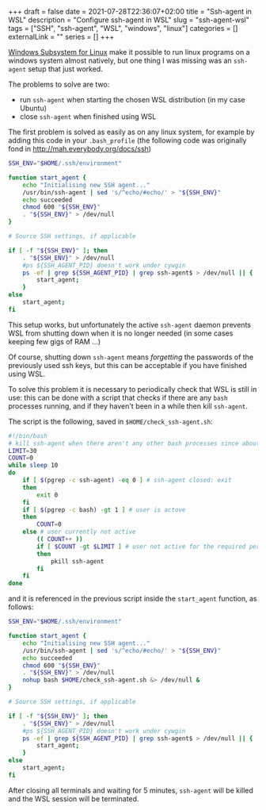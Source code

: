 +++ 
draft = false
date = 2021-07-28T22:36:07+02:00
title = "Ssh-agent in WSL"
description = "Configure ssh-agent in WSL"
slug = "ssh-agent-wsl"
tags = ["SSH", "ssh-agent", "WSL", "windows", "linux"]
categories = []
externalLink = ""
series = []
+++

[Windows Subsystem for Linux](https://en.wikipedia.org/wiki/Windows_Subsystem_for_Linux)
make it possible to run linux programs on a windows system almost natively, but one thing I was missing
was an `ssh-agent` setup that just worked.

The problems to solve are two:
- run `ssh-agent` when starting the chosen WSL distribution (in my case Ubuntu)
- close `ssh-agent` when finished using WSL

The first problem is solved as easily as on any linux system, for example by adding this code in your `.bash_profile` (the following code was originally fond in http://mah.everybody.org/docs/ssh)

```bash
SSH_ENV="$HOME/.ssh/environment"

function start_agent {
    echo "Initialising new SSH agent..."
    /usr/bin/ssh-agent | sed 's/^echo/#echo/' > "${SSH_ENV}"
    echo succeeded
    chmod 600 "${SSH_ENV}"
    . "${SSH_ENV}" > /dev/null
}

# Source SSH settings, if applicable

if [ -f "${SSH_ENV}" ]; then
    . "${SSH_ENV}" > /dev/null
    #ps ${SSH_AGENT_PID} doesn't work under cywgin
    ps -ef | grep ${SSH_AGENT_PID} | grep ssh-agent$ > /dev/null || {
        start_agent;
    }
else
    start_agent;
fi
```

This setup works, but unfortunately the active `ssh-agent` daemon prevents WSL from shutting down
when it is no longer needed (in some cases keeping few gigs of RAM ...)

Of course, shutting down `ssh-agent` means *forgetting* the passwords of the previously used ssh keys, but this can
be acceptable if you have finished using WSL.

To solve this problem it is necessary to periodically check that WSL is still in use: this can be done
with a script that checks if there are any `bash` processes running, and if they haven't been in a while then kill `ssh-agent`.

The script is the following, saved in `$HOME/check_ssh-agent.sh`:

```bash
#!/bin/bash
# kill ssh-agent when there aren't any other bash processes since about 5 minutes
LIMIT=30
COUNT=0
while sleep 10
do
    if [ $(pgrep -c ssh-agent) -eq 0 ] # ssh-agent closed: exit
    then
        exit 0
    fi
    if [ $(pgrep -c bash) -gt 1 ] # user is actove
    then
        COUNT=0
    else # user currently not active
        (( COUNT++ ))
        if [ $COUNT -gt $LIMIT ] # user not active for the required period of time
        then
            pkill ssh-agent
        fi
    fi
done
```

and it is referenced in the previous script inside the `start_agent` function, as follows:

```bash
SSH_ENV="$HOME/.ssh/environment"

function start_agent {
    echo "Initialising new SSH agent..."
    /usr/bin/ssh-agent | sed 's/^echo/#echo/' > "${SSH_ENV}"
    echo succeeded
    chmod 600 "${SSH_ENV}"
    . "${SSH_ENV}" > /dev/null
	nohup bash $HOME/check_ssh-agent.sh &> /dev/null &
}

# Source SSH settings, if applicable

if [ -f "${SSH_ENV}" ]; then
    . "${SSH_ENV}" > /dev/null
    #ps ${SSH_AGENT_PID} doesn't work under cywgin
    ps -ef | grep ${SSH_AGENT_PID} | grep ssh-agent$ > /dev/null || {
        start_agent;
    }
else
    start_agent;
fi
```

After closing all terminals and waiting for 5 minutes, `ssh-agent` will be killed and the WSL session will be terminated.
